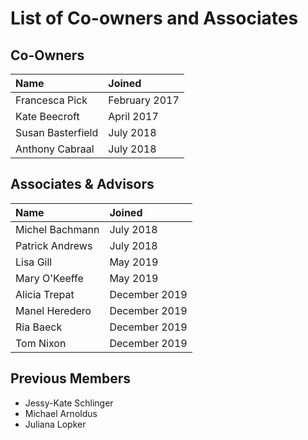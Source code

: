 # List of Co-owners and Associates

## Co-Owners

| Name | Joined |
| :--- | :--- |
| Francesca Pick | February 2017 |
| Kate Beecroft | April 2017 |
| Susan Basterfield | July 2018 |
| Anthony Cabraal | July 2018 |

## Associates & Advisors

| Name | Joined |
| :--- | :--- |
| Michel Bachmann | July 2018 |
| Patrick Andrews | July 2018 |
| Lisa Gill | May 2019 |
| Mary O'Keeffe | May 2019 |
| Alicia Trepat | December 2019 |
| Manel Heredero | December 2019 |
| Ria Baeck | December 2019 |
| Tom Nixon | December 2019 |

## Previous Members

* Jessy-Kate Schlinger 
* Michael Arnoldus
* Juliana Lopker

